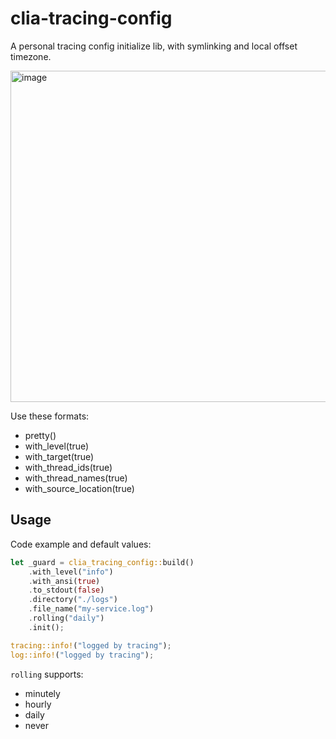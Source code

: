 # clia-tracing-config

A personal tracing config initialize lib, with symlinking and local offset timezone.

<img width="530" alt="image" src="https://user-images.githubusercontent.com/1589842/191416973-d6cb8a6a-7d46-4221-b794-6a1ab418da34.png">

Use these formats:

- pretty()
- with_level(true)
- with_target(true)
- with_thread_ids(true)
- with_thread_names(true)
- with_source_location(true)

## Usage

Code example and default values:

```rust
let _guard = clia_tracing_config::build()
    .with_level("info")
    .with_ansi(true)
    .to_stdout(false)
    .directory("./logs")
    .file_name("my-service.log")
    .rolling("daily")
    .init();

tracing::info!("logged by tracing");
log::info!("logged by tracing");
```

`rolling` supports:

- minutely
- hourly
- daily
- never
